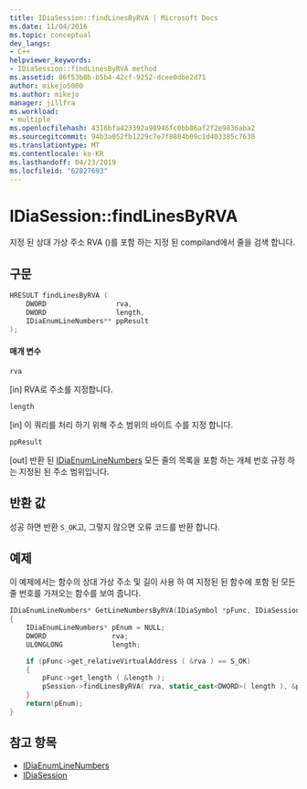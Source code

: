 ```yaml
---
title: IDiaSession::findLinesByRVA | Microsoft Docs
ms.date: 11/04/2016
ms.topic: conceptual
dev_langs:
- C++
helpviewer_keywords:
- IDiaSession::findLinesByRVA method
ms.assetid: 06f53b0b-b5b4-42cf-9252-dcee0dbe2d71
author: mikejo5000
ms.author: mikejo
manager: jillfra
ms.workload:
- multiple
ms.openlocfilehash: 4316bfa423392a98946fc0bb86af2f2e9836aba2
ms.sourcegitcommit: 94b3a052fb1229c7e7f8804b09c1d403385c7630
ms.translationtype: MT
ms.contentlocale: ko-KR
ms.lasthandoff: 04/23/2019
ms.locfileid: "62827693"
---
```

# <a name="idiasessionfindlinesbyrva"></a>IDiaSession::findLinesByRVA
지정 된 상대 가상 주소 RVA ()를 포함 하는 지정 된 compiland에서 줄을 검색 합니다.

## <a name="syntax"></a>구문

```C++
HRESULT findLinesByRVA ( 
    DWORD                 rva,
    DWORD                 length,
    IDiaEnumLineNumbers** ppResult
);
```

#### <a name="parameters"></a>매개 변수
`rva`

[in] RVA로 주소를 지정합니다.

`length`

[in] 이 쿼리를 처리 하기 위해 주소 범위의 바이트 수를 지정 합니다.

`ppResult`

[out] 반환 된 [IDiaEnumLineNumbers](../../debugger/debug-interface-access/idiaenumlinenumbers.md) 모든 줄의 목록을 포함 하는 개체 번호 규정 하는 지정된 된 주소 범위입니다.

## <a name="return-value"></a>반환 값
성공 하면 반환 `S_OK`고, 그렇지 않으면 오류 코드를 반환 합니다.

## <a name="example"></a>예제
이 예제에서는 함수의 상대 가상 주소 및 길이 사용 하 여 지정된 된 함수에 포함 된 모든 줄 번호를 가져오는 함수를 보여 줍니다.

```C++
IDiaEnumLineNumbers* GetLineNumbersByRVA(IDiaSymbol *pFunc, IDiaSession *pSession)
{
    IDiaEnumLineNumbers* pEnum = NULL;
    DWORD                rva;
    ULONGLONG            length;

    if (pFunc->get_relativeVirtualAddress ( &rva ) == S_OK)
    {
        pFunc->get_length ( &length );
        pSession->findLinesByRVA( rva, static_cast<DWORD>( length ), &pEnum );
    }
    return(pEnum);
}
```

## <a name="see-also"></a>참고 항목
- [IDiaEnumLineNumbers](../../debugger/debug-interface-access/idiaenumlinenumbers.md)
- [IDiaSession](../../debugger/debug-interface-access/idiasession.md)
